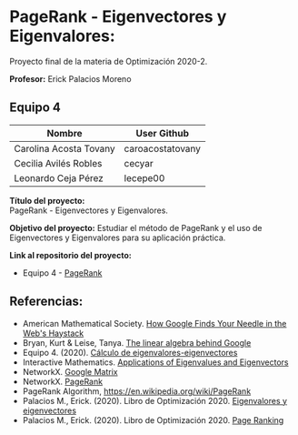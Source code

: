 # PageRank - Eigenvectores y Eigenvalores:
Proyecto final de la materia de Optimización 2020-2.

**Profesor:** Erick Palacios Moreno


## Equipo 4

| Nombre                 | User Github      |
|------------------------|------------------|
| Carolina Acosta Tovany | caroacostatovany |
| Cecilia Avilés Robles  | cecyar           |
| Leonardo Ceja Pérez    | lecepe00         |


**Título del proyecto:**  
PageRank - Eigenvectores y Eigenvalores.


**Objetivo del proyecto:** 
Estudiar el método de PageRank y el uso de Eigenvectores y Eigenvalores para su aplicación práctica.

**Link al repositorio del proyecto:**
* Equipo 4 - [PageRank](https://github.com/lecepe00/PageRank-eigenvectores-eigenvalores.git)


## Referencias:

* American Mathematical Society.  [How Google Finds Your Needle in the Web's Haystack](http://www.ams.org/publicoutreach/feature-column/fcarc-pagerank)
* Bryan, Kurt & Leise, Tanya.  [The linear algebra behind Google](https://www.rose-hulman.edu/~bryan/googleFinalVersionFixed.pdf)
* Equipo 4. (2020).  [Cálculo de eigenvalores-eigenvectores](https://github.com/optimizacion-2020-2-gh-classroom/practica-1-segunda-parte-graph-caroacostatovany)
* Interactive Mathematics.  [Applications of Eigenvalues and Eigenvectors](https://www.intmath.com/matrices-determinants/8-applications-eigenvalues-eigenvectors.php)
* NetworkX.  [Google Matrix](https://networkx.org/documentation/stable//reference/algorithms/generated/networkx.algorithms.link_analysis.pagerank_alg.google_matrix.html#networkx.algorithms.link_analysis.pagerank_alg.google_matrix)
* NetworkX.  [PageRank](https://networkx.org/documentation/stable//reference/algorithms/generated/networkx.algorithms.link_analysis.pagerank_alg.pagerank.html)
* PageRank Algorithm, https://en.wikipedia.org/wiki/PageRank
* Palacios M., Erick. (2020).  Libro de Optimización 2020.  [Eigenvalores y eigenvectores](https://itam-ds.github.io/analisis-numerico-computo-cientifico/II.computo_matricial/2.2/Eigenvalores_y_eigenvectores.html)
* Palacios M., Erick. (2020).  Libro de Optimización 2020.  [Page Ranking](https://itam-ds.github.io/analisis-numerico-computo-cientifico/II.computo_matricial/2.3/Algoritmos_y_aplicaciones_de_eigenvalores_eigenvectores_de_una_matriz.html#aplicaciones-y-usos-page-ranking-en-un-buscador-de-paginas-web)
